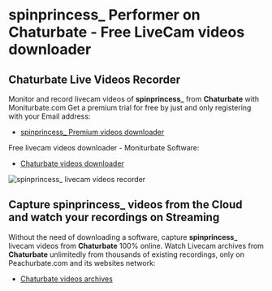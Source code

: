 # spinprincess_ Performer on Chaturbate - Free LiveCam videos downloader

## Chaturbate Live Videos Recorder

Monitor and record livecam videos of **spinprincess_** from **Chaturbate** with Moniturbate.com
Get a premium trial for free by just and only registering with your Email address:
* [spinprincess_ Premium videos downloader](https://moniturbate.com/request-demo-licence-key.html)

Free livecam videos downloader - Moniturbate Software:
* [Chaturbate videos downloader](https://moniturbate.com/moniturbate-download-software.html)

![spinprincess_ livecam videos recorder](https://peachurnet.com/templates/moniturbate-software.png)


## Capture spinprincess_ videos from the Cloud and watch your recordings on Streaming

Without the need of downloading a software, capture **spinprincess_** livecam videos from **Chaturbate** 100% online.
Watch Livecam archives from **Chaturbate** unlimitedly from thousands of existing recordings, only on Peachurbate.com and its websites network:
* [Chaturbate videos archives](https://peachurnet.com/)
